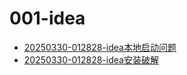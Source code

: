 # 001-idea
 - [20250330-012828-idea本地启动问题](20250330-012828-idea本地启动问题) 
 - [20250330-012828-idea安装破解](20250330-012828-idea安装破解) 
